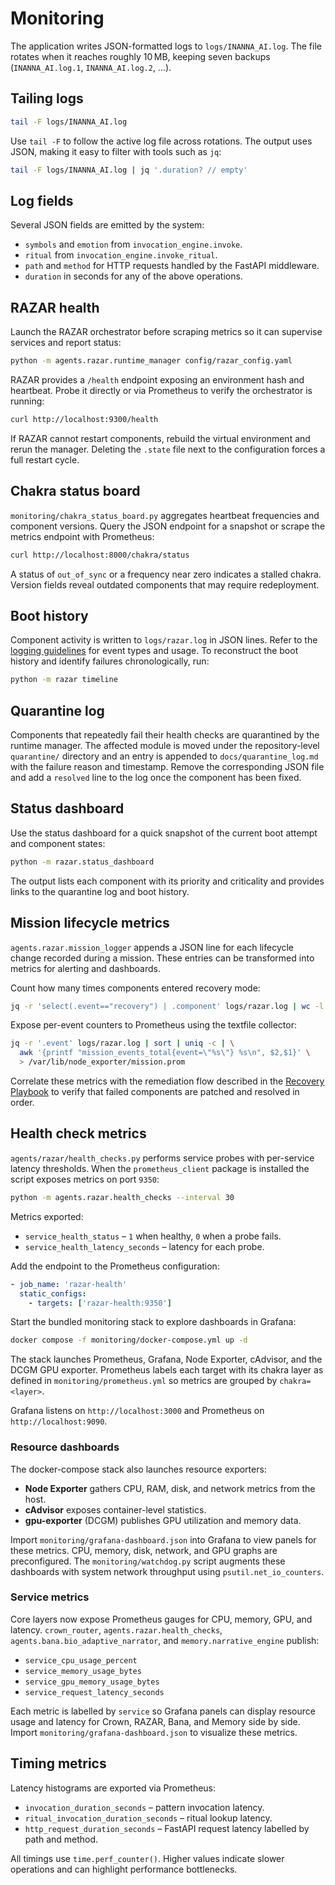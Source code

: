 # Monitoring

The application writes JSON-formatted logs to `logs/INANNA_AI.log`. The file
rotates when it reaches roughly 10 MB, keeping seven backups
(`INANNA_AI.log.1`, `INANNA_AI.log.2`, ...).

## Tailing logs

```bash
tail -F logs/INANNA_AI.log
```

Use `tail -F` to follow the active log file across rotations. The output uses
JSON, making it easy to filter with tools such as `jq`:

```bash
tail -F logs/INANNA_AI.log | jq '.duration? // empty'
```

## Log fields

Several JSON fields are emitted by the system:

- `symbols` and `emotion` from `invocation_engine.invoke`.
- `ritual` from `invocation_engine.invoke_ritual`.
- `path` and `method` for HTTP requests handled by the FastAPI middleware.
- `duration` in seconds for any of the above operations.

## RAZAR health

Launch the RAZAR orchestrator before scraping metrics so it can supervise
services and report status:

```bash
python -m agents.razar.runtime_manager config/razar_config.yaml
```

RAZAR provides a `/health` endpoint exposing an environment hash and heartbeat.
Probe it directly or via Prometheus to verify the orchestrator is running:

```bash
curl http://localhost:9300/health
```

If RAZAR cannot restart components, rebuild the virtual environment and rerun
the manager. Deleting the `.state` file next to the configuration forces a
full restart cycle.

## Chakra status board

`monitoring/chakra_status_board.py` aggregates heartbeat frequencies and
component versions. Query the JSON endpoint for a snapshot or scrape the
metrics endpoint with Prometheus:

```bash
curl http://localhost:8000/chakra/status
```

A status of `out_of_sync` or a frequency near zero indicates a stalled chakra.
Version fields reveal outdated components that may require redeployment.

## Boot history

Component activity is written to `logs/razar.log` in JSON lines. Refer to the
[logging guidelines](logging_guidelines.md) for event types and usage. To
reconstruct the boot history and identify failures chronologically, run:

```bash
python -m razar timeline
```

## Quarantine log

Components that repeatedly fail their health checks are quarantined by the
runtime manager. The affected module is moved under the repository-level
`quarantine/` directory and an entry is appended to
`docs/quarantine_log.md` with the failure reason and timestamp. Remove the
corresponding JSON file and add a `resolved` line to the log once the component
has been fixed.

## Status dashboard

Use the status dashboard for a quick snapshot of the current boot attempt and
component states:

```bash
python -m razar.status_dashboard
```

The output lists each component with its priority and criticality and provides
links to the quarantine log and boot history.

## Mission lifecycle metrics

`agents.razar.mission_logger` appends a JSON line for each lifecycle change
recorded during a mission. These entries can be transformed into metrics for
alerting and dashboards.

Count how many times components entered recovery mode:

```bash
jq -r 'select(.event=="recovery") | .component' logs/razar.log | wc -l
```

Expose per-event counters to Prometheus using the textfile collector:

```bash
jq -r '.event' logs/razar.log | sort | uniq -c | \
  awk '{printf "mission_events_total{event=\"%s\"} %s\n", $2,$1}' \
  > /var/lib/node_exporter/mission.prom
```

Correlate these metrics with the remediation flow described in the
[Recovery Playbook](recovery_playbook.md) to verify that failed components are
patched and resolved in order.

## Health check metrics

`agents/razar/health_checks.py` performs service probes with per-service latency
thresholds. When the `prometheus_client` package is installed the script
exposes metrics on port `9350`:

```bash
python -m agents.razar.health_checks --interval 30
```

Metrics exported:

- `service_health_status` – `1` when healthy, `0` when a probe fails.
- `service_health_latency_seconds` – latency for each probe.

Add the endpoint to the Prometheus configuration:

```yaml
- job_name: 'razar-health'
  static_configs:
    - targets: ['razar-health:9350']
```

Start the bundled monitoring stack to explore dashboards in Grafana:

```bash
docker compose -f monitoring/docker-compose.yml up -d
```

The stack launches Prometheus, Grafana, Node Exporter, cAdvisor, and the DCGM
GPU exporter. Prometheus labels each target with its chakra layer as defined in
`monitoring/prometheus.yml` so metrics are grouped by `chakra=<layer>`.

Grafana listens on `http://localhost:3000` and Prometheus on `http://localhost:9090`.

### Resource dashboards

The docker-compose stack also launches resource exporters:

- **Node Exporter** gathers CPU, RAM, disk, and network metrics from the host.
- **cAdvisor** exposes container-level statistics.
- **gpu-exporter** (DCGM) publishes GPU utilization and memory data.

Import `monitoring/grafana-dashboard.json` into Grafana to view panels for
these metrics. CPU, memory, disk, network, and GPU graphs are preconfigured.
The `monitoring/watchdog.py` script augments these dashboards with system
network throughput using `psutil.net_io_counters`.

### Service metrics

Core layers now expose Prometheus gauges for CPU, memory, GPU, and latency.
`crown_router`, `agents.razar.health_checks`, `agents.bana.bio_adaptive_narrator`,
and `memory.narrative_engine` publish:

- `service_cpu_usage_percent`
- `service_memory_usage_bytes`
- `service_gpu_memory_usage_bytes`
- `service_request_latency_seconds`

Each metric is labelled by `service` so Grafana panels can display resource
usage and latency for Crown, RAZAR, Bana, and Memory side by side. Import
`monitoring/grafana-dashboard.json` to visualize these metrics.

## Timing metrics

Latency histograms are exported via Prometheus:

- `invocation_duration_seconds` – pattern invocation latency.
- `ritual_invocation_duration_seconds` – ritual lookup latency.
- `http_request_duration_seconds` – FastAPI request latency labelled by path and method.

All timings use `time.perf_counter()`. Higher values indicate slower operations
and can highlight performance bottlenecks.


